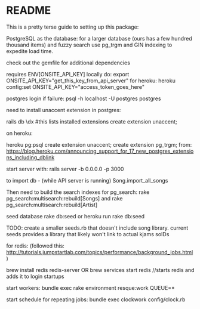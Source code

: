 # README
This is a pretty terse guide to setting up this package:

PostgreSQL as the database: for a larger database (ours has a few hundred thousand items) and fuzzy search use pg_trgm and GIN indexing to expedite load time.

check out the gemfile for additional dependencies


requires ENV[ONSITE_API_KEY]
locally do:
export ONSITE_API_KEY="get_this_key_from_api_server"
for heroku:
heroku config:set ONSITE_API_KEY="access_token_goes_here"

postgres login if failure:
psql -h localhost -U postgres postgres


need to install unaccent extension in postgres:

rails db
\dx #this lists installed extensions
create extension unaccent;

on heroku:

heroku pg:psql
create extension unaccent;
create extension pg_trgm;
from: https://blog.heroku.com/announcing_support_for_17_new_postgres_extensions_including_dblink

start server with:
rails server -b 0.0.0.0 -p 3000

to import db - (while API server is running)
Song.import_all_songs

Then need to build the search indexes for pg_search:
rake pg_search:multisearch:rebuild[Songs]
and
rake pg_search:multisearch:rebuild[Artist]

seed database
rake db:seed
or heroku run rake db:seed

TODO: create a smaller seeds.rb that doesn't include song library. current seeds provides a library that likely won't link to actual kjams soIDs


for redis: (followed this: http://tutorials.jumpstartlab.com/topics/performance/background_jobs.html)

brew install redis
redis-server
OR brew services start redis //starts redis and adds it to login startups

start workers:
bundle exec rake environment resque:work QUEUE=*

start schedule for repeating jobs:
bundle exec clockwork config/clock.rb
